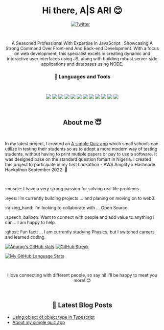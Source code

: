 <p>
<h1 align="center">Hi there, A|S ARI 😊</h1>
 </p>
 <p align="center">
 <a href="https://twitter.com/nightmadecoder"><img src="https://img.shields.io/badge/twitter-1DA1F2?style=for-the-badge&logo=twitter&logoColor=white" alt="Twitter" /></a>&nbsp;
 <a href="www.linkedin.com/in/nightmadecoder><img src="https://img.shields.io/badge/linkedin-0A66C2?style=for-the-badge&logo=linkedin&logoColor=white" alt="LinkedIn" /></a>&nbsp;
</p>
<br />


<p align="center">A Seasoned Professional With Expertise In JavaScript , Showcasing A Strong Command Over Front-end And Back-end Development. With a focus on web development, this specialist excels in creating dynamic and interactive user interfaces using JS, along with building robust server-side applications and databases using NODE. </p>


<h3 align="center"> 💼 Languages and Tools</h3>

<br />

<p align="center">

<img src="https://img.shields.io/badge/typescript-007acc?style=for-the-badge&logo=typescript&logoColor=white" />

<img src="https://img.shields.io/badge/firebase-F5820D?style=for-the-badge&logo=firebase&logoColor=black" />
<img src="https://img.shields.io/badge/-javascript-F7DF1E?&style=for-the-badge&logo=javascript&logoColor=black" />
<img src="https://img.shields.io/badge/HTML5-E34F26?style=for-the-badge&logo=html5&logoColor=white" />
<img src="https://img.shields.io/badge/-ReactJS-grey?&style=for-the-badge&logo=react&logoColor=61DAFB" />

<img src="https://img.shields.io/badge/redux-black?style=for-the-badge&logo=redux&logoColor=white" />


<img src="https://img.shields.io/badge/bootstrap5-563d7c?style=for-the-badge&logo=bootstrap&logoColor=white" />
<img src="https://img.shields.io/badge/styled--component-pink?style=for-the-badge&logo=styledComponents&logoColor=black" />
<img src="https://img.shields.io/badge/-css3-1572B6?&style=for-the-badge&logo=css3&logoColor=white" />

<img src="https://img.shields.io/badge/-VSCode-007ACC?&style=for-the-badge&logo=visual-studio-code&logoColor=white" />
<img src="https://img.shields.io/badge/-Git-F05032?&style=for-the-badge&logo=git&logoColor=white" /> 
<img src="https://img.shields.io/badge/github-%23121011.svg?style=for-the-badge&logo=github&logoColor=white" />

</p>

<br />




<h2 align="center">About me 😇</h2>
<br />
<p>In my latest project, I created an <a href="https://github.com/NAJIB-B/najibquiz">A simple Quiz app</a> which small schools can utilize in testing their students so as to adopt a more modern way of testing students, without having to print mutiple papers or pay to use a software. It was designed base on the standard question fomart in Nigeria. I created this project to participate in my first hackathon - AWS Amplify x Hashnode Hackathon September 2022. 🥳</p>
<br />
<p>:muscle: I have a very strong passion for solving real life problems.</p>
<p>:eyes: I’m currently building projects ... and planing on moving on to web3.</p>
<p>:raising_hand: I’m looking to collaborate with ... Open Source.</p>
<p>:speech_balloon: Want to connect with people and add value to anything I can... I am happy to help.</p>
<p>:ghost: Fun fact: ... I am currently studying Physics, but I switched careers and learned coding. </p>


[![Anurag's GitHub stats](https://github-readme-stats.vercel.app/api?username=NAJIB-B&theme=tokyonight&showicons=true)](https://github.com/anuraghazra/github-readme-stats)
[![GitHub Streak](https://streak-stats.demolab.com?user=NAJIB-B)](https://git.io/streak-stats)

[![My GitHub Language Stats](https://github-readme-stats.vercel.app/api/top-langs/?username=NAJIB-B&langs_count=5&theme=tokyonight)]()



<br />
<p align="center">
I love connecting with different people, so say hi! I'll be happy to meet you more! 😊
</p>

<br />
<h2 align="center"> 📕 Latest Blog Posts</h2>

<!-- DEV:START -->
- [Using object of object type in Typescript](https://najibbala.hashnode.dev/using-object-of-object-type-in-typescript)
- [About my simple quiz app](https://najibbala.hashnode.dev/quiz-maker-for-small-schools)


<!---
NAJIB-B/NAJIB-B is a ✨ special ✨ repository because its `README.md` (this file) appears on your GitHub profile.
You can click the Preview link to take a look at your changes.
--->
